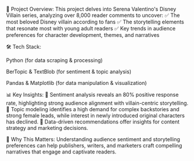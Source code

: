 📖 Project Overview:
This project delves into Serena Valentino's Disney Villain series, analyzing over 8,000 reader comments to uncover:
✅ The most beloved Disney villain according to fans
✅ The storytelling elements that resonate most with young adult readers
✅ Key trends in audience preferences for character development, themes, and narratives

🛠️ Tech Stack:

Python (for data scraping & processing)

BerTopic & TextBlob (for sentiment & topic analysis)

Pandas & Matplotlib (for data manipulation & visualization)

📊 Key Insights:
🔹 Sentiment analysis reveals an 80% positive response rate, highlighting strong audience alignment with villain-centric storytelling.
🔹 Topic modeling identifies a high demand for complex backstories and strong female leads, while interest in newly introduced original characters has declined.
🔹 Data-driven recommendations offer insights for content strategy and marketing decisions.

🎯 Why This Matters:
Understanding audience sentiment and storytelling preferences can help publishers, writers, and marketers craft compelling narratives that engage and captivate readers.
